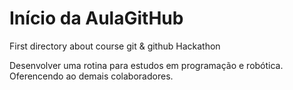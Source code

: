 # Início da AulaGitHub
 First directory about course git & github
Hackathon



Desenvolver uma rotina para estudos em programação e robótica. Oferencendo ao demais colaboradores. 





